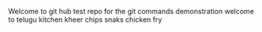 Welcome to git hub
test repo for the git commands demonstration
welcome to telugu kitchen
kheer
chips
snaks
chicken fry
